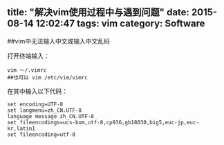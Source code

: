 title: "解决vim使用过程中与遇到问题"
date: 2015-08-14 12:02:47
tags: vim
category: Software
---

##vim中无法输入中文或输入中文乱码

  打开终端输入：
``` 
vim ～/.vimrc
##也可以 vim /etc/vim/vimrc
```

在其中输入以下代码：
```
set encoding=UTF-8
set langmenu=zh_CN.UTF-8
language message zh_CN.UTF-8
set fileencodings=ucs-bom,utf-8,cp936,gb18030,big5,euc-jp,euc-kr,latin1
set fileencoding=utf-8
```
    